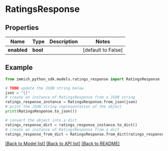 # RatingsResponse


## Properties

Name | Type | Description | Notes
------------ | ------------- | ------------- | -------------
**enabled** | **bool** |  | [default to False]

## Example

```python
from immich_python_sdk.models.ratings_response import RatingsResponse

# TODO update the JSON string below
json = "{}"
# create an instance of RatingsResponse from a JSON string
ratings_response_instance = RatingsResponse.from_json(json)
# print the JSON string representation of the object
print(RatingsResponse.to_json())

# convert the object into a dict
ratings_response_dict = ratings_response_instance.to_dict()
# create an instance of RatingsResponse from a dict
ratings_response_from_dict = RatingsResponse.from_dict(ratings_response_dict)
```
[[Back to Model list]](../README.md#documentation-for-models) [[Back to API list]](../README.md#documentation-for-api-endpoints) [[Back to README]](../README.md)


